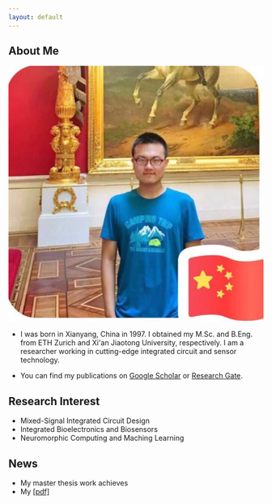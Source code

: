```yaml
---
layout: default
---
```


## About Me

<img class="profile-picture" src="./imgs/photo.jpg">

- I was born in Xianyang, China in 1997. I obtained my M.Sc. and B.Eng. from ETH Zurich and Xi'an Jiaotong University, respectively. I am a researcher working in cutting-edge integrated circuit and sensor technology. 

- You can find my publications on [Google Scholar](https://scholar.google.com/citations?user=SiProigAAAAJ&hl=en&oi=sra) or [Research Gate](https://www.researchgate.net/profile/Zhikai-Huang).


## Research Interest

- Mixed-Signal Integrated Circuit Design
- Integrated Bioelectronics and Biosensors
- Neuromorphic Computing and Maching Learning

## News
- My master thesis work achieves 
- My  [[pdf]](https://arxiv.org/pdf/2109.03810)




